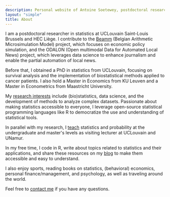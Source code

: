 ```yaml
---
description: Personal website of Antoine Soetewey, postdoctoral researcher in statistics at UCLouvain Saint-Louis Brussels and HEC Liège
layout: "simple"
title: About
---
```


I am a postdoctoral researcher in statistics at UCLouvain Saint-Louis Brussels and HEC Liège. I contribute to the [Beamm](https://beamm.brussels/) (Belgian Arithmetic Microsimulation Model) project, which focuses on economic policy simulation, and the ODALON (Open multimodal Data for Automated Local News) project, which leverages data science to enhance journalism and enable the partial automation of local news.

Before that, I obtained a PhD in statistics from UCLouvain, focusing on survival analysis and the implementation of biostatistical methods applied to cancer patients. I also hold a Master in Economics from KU Leuven and a Master in Econometrics from Maastricht University.

My [research interests](/research/) include (bio)statistics, data science, and the development of methods to analyze complex datasets. Passionate about making statistics accessible to everyone, I leverage open-source statistical programming languages like R to democratize the use and understanding of statistical tools.

In parallel with my research, I [teach](/teaching/) statistics and probability at the undergraduate and master's levels as visiting lecturer at UCLouvain and UNamur.

<!--Given my experience, I also support:

- **Students and researchers** in their studies or the statistical part of their thesis or research project, thanks to tailor-made courses and personalized support in statistics and probability. See more information at [easystat.be](https://easystat.be/) *(website in French)*.
- **Professionals and companies** in their research, data analysis and informed decision-making by bringing a statistical dimension to their projects, regardless of the sector, core business or size of the company. See more information at [datanalyze.be](https://datanalyze.be/).

If you need help in statistics, data analysis or R, feel free to contact me via the corresponding website!-->

In my free time, I code in R, write about topics related to statistics and their applications, and share these resources on my [blog](https://statsandr.com/) to make them accessible and easy to understand.

I also enjoy sports, reading books on statistics, (behavioral) economics, personal finance/management, and psychology, as well as traveling around the world.

Feel free to [contact me](/contact/) if you have any questions.